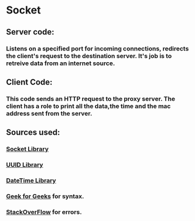 # Socket

## Server code:

  ### Listens on a specified port for incoming connections, redirects the client's request to the destination server. It's job is to retreive data from an internet source.

## Client Code:
  
  ### This code sends an HTTP request to the proxy server. The client has a role to print all the data,the time and the mac address sent from the server.
## Sources used:

### [Socket Library](https://docs.python.org/3/library/socket.html)
### [UUID Library](https://docs.python.org/3/library/uuid.html)
### [DateTime Library](https://docs.python.org/3/library/datetime.html)
### [Geek for Geeks](https://www.geeksforgeeks.org/creating-a-proxy-webserver-in-python-set-1/) for syntax.
### [StackOverFlow](https://stackoverflow.com/questions/73522096/why-is-the-proxy-not-working-when-sending-requests) for errors.
